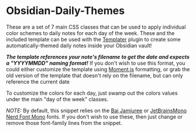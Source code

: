 # Obsidian-Daily-Themes

These are a set of 7 main CSS classes that can be used to apply individual color
schemes to daily notes for each day of the week. These and the included template can be used with the [Templater](https://github.com/SilentVoid13/Templater) plugin to create some automatically-themed daily notes inside your Obsidian vault!

***The template references your note's filename to get the date and expects a "YYYYMMDD" naming format!*** If you don't wish to use this format, you could either customize the template using [Moment.js](https://momentjs.com/) formatting, or grab the old version of the template that doesn't rely on the filename, but can only reference the current date 

To customize the colors for each day, just swamp out the colors values under
the main "day of the week" classes.

*NOTE:* By default, this snippet relies on the [Bai Jamjuree](https://fonts.google.com/specimen/Bai+Jamjuree) or
[JetBrainsMono Nerd Font Mono](https://www.jetbrains.com/lp/mono/) fonts. If you don't wish to use these, then just
change or remove those font-family lines from the snippet.
